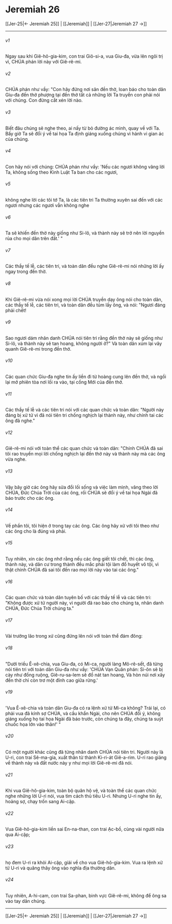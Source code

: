 # Jeremiah 26

[[Jer-25|← Jeremiah 25]] | [[Jeremiah]] | [[Jer-27|Jeremiah 27 →]]
***



###### v1 
Ngay sau khi Giê-hô-gia-kim, con trai Giô-si-a, vua Giu-đa, vừa lên ngôi trị vì, CHÚA phán lời này với Giê-rê-mi. 

###### v2 
CHÚA phán như vầy: "Con hãy đứng nơi sân đền thờ, loan báo cho toàn dân Giu-đa đến thờ phượng tại đền thờ tất cả những lời Ta truyền con phải nói với chúng. Con đừng cắt xén lời nào. 

###### v3 
Biết đâu chúng sẽ nghe theo, ai nấy từ bỏ đường ác mình, quay về với Ta. Bấy giờ Ta sẽ đổi ý về tai họa Ta định giáng xuống chúng vì hành vi gian ác của chúng. 

###### v4 
Con hãy nói với chúng: CHÚA phán như vầy: 'Nếu các ngươi không vâng lời Ta, không sống theo Kinh Luật Ta ban cho các ngươi, 

###### v5 
không nghe lời các tôi tớ Ta, là các tiên tri Ta thường xuyên sai đến với các ngươi nhưng các ngươi vẫn không nghe 

###### v6 
Ta sẽ khiến đền thờ này giống như Si-lô, và thành này sẽ trở nên lời nguyền rủa cho mọi dân trên đất.' " 

###### v7 
Các thầy tế lễ, các tiên tri, và toàn dân đều nghe Giê-rê-mi nói những lời ấy ngay trong đền thờ. 

###### v8 
Khi Giê-rê-mi vừa nói xong mọi lời CHÚA truyền dạy ông nói cho toàn dân, các thầy tế lễ, các tiên tri, và toàn dân đều túm lấy ông, và nói: "Ngươi đáng phải chết! 

###### v9 
Sao ngươi dám nhân danh CHÚA nói tiên tri rằng đền thờ này sẽ giống như Si-lô, và thành này sẽ tan hoang, không người ở?" Và toàn dân xúm lại vây quanh Giê-rê-mi trong đền thờ. 

###### v10 
Các quan chức Giu-đa nghe tin ấy liền đi từ hoàng cung lên đền thờ, và ngồi lại mở phiên tòa nơi lối ra vào, tại cổng Mới của đền thờ. 

###### v11 
Các thầy tế lễ và các tiên tri nói với các quan chức và toàn dân: "Người này đáng bị xử tử vì đã nói tiên tri chống nghịch lại thành này, như chính tai các ông đã nghe." 

###### v12 
Giê-rê-mi nói với toàn thể các quan chức và toàn dân: "Chính CHÚA đã sai tôi rao truyền mọi lời chống nghịch lại đền thờ này và thành này mà các ông vừa nghe. 

###### v13 
Vậy bây giờ các ông hãy sửa đổi lối sống và việc làm mình, vâng theo lời CHÚA, Đức Chúa Trời của các ông, rồi CHÚA sẽ đổi ý về tai họa Ngài đã báo trước cho các ông. 

###### v14 
Về phần tôi, tôi hiện ở trong tay các ông. Các ông hãy xử với tôi theo như các ông cho là đúng và phải. 

###### v15 
Tuy nhiên, xin các ông nhớ rằng nếu các ông giết tôi chết, thì các ông, thành này, và dân cư trong thành đều mắc phải tội làm đổ huyết vô tội, vì thật chính CHÚA đã sai tôi đến rao mọi lời này vào tai các ông." 

###### v16 
Các quan chức và toàn dân tuyên bố với các thầy tế lễ và các tiên tri: "Không được xử tử người này, vì người đã rao báo cho chúng ta, nhân danh CHÚA, Đức Chúa Trời chúng ta." 

###### v17 
Vài trưởng lão trong xứ cũng đứng lên nói với toàn thể đám đông: 

###### v18 
"Dưới triều Ê-xê-chia, vua Giu-đa, có Mi-ca, người làng Mô-rê-sết, đã từng nói tiên tri với toàn dân Giu-đa như vầy: 'CHÚA Vạn Quân phán: Si-ôn sẽ bị cày như đồng ruộng, Giê-ru-sa-lem sẽ đổ nát tan hoang, Và hòn núi nơi xây đền thờ chỉ còn trơ một đỉnh cao giữa rừng.' 

###### v19 
'Vua Ê-xê-chia và toàn dân Giu-đa có ra lệnh xử tử Mi-ca không? Trái lại, có phải vua đã kính sợ CHÚA, và cầu khẩn Ngài, cho nên CHÚA đổi ý, không giáng xuống họ tai họa Ngài đã báo trước, còn chúng ta đây, chúng ta suýt chuốc họa lớn vào thân!' " 

###### v20 
Có một người khác cũng đã từng nhân danh CHÚA nói tiên tri. Người này là U-ri, con trai Sê-ma-gia, xuất thân từ thành Ki-ri-át Giê-a-rim. U-ri rao giảng về thành này và đất nước này y như mọi lời Giê-rê-mi đã nói. 

###### v21 
Khi vua Giê-hô-gia-kim, toàn bộ quân hộ vệ, và toàn thể các quan chức nghe những lời U-ri nói, vua tìm cách thủ tiêu U-ri. Nhưng U-ri nghe tin ấy, hoảng sợ, chạy trốn sang Ai-cập. 

###### v22 
Vua Giê-hô-gia-kim liền sai En-na-than, con trai Ạc-bồ, cùng vài người nữa qua Ai-cập; 

###### v23 
họ đem U-ri ra khỏi Ai-cập, giải về cho vua Giê-hô-gia-kim. Vua ra lệnh xử tử U-ri và quăng thây ông vào nghĩa địa thường dân. 

###### v24 
Tuy nhiên, A-hi-cam, con trai Sa-phan, binh vực Giê-rê-mi, không để ông sa vào tay dân chúng.

***
[[Jer-25|← Jeremiah 25]] | [[Jeremiah]] | [[Jer-27|Jeremiah 27 →]]
